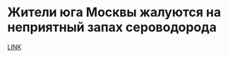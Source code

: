# Жители юга Москвы жалуются на неприятный запах сероводорода



[LINK](https://varlamov.ru/2170376.html)